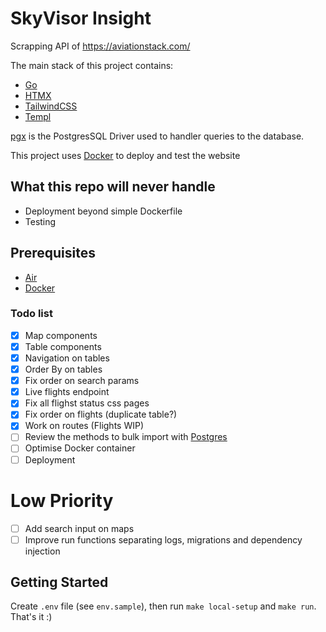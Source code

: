 # SkyVisor Insight

Scrapping API of https://aviationstack.com/

The main stack of this project contains:

- [Go](https://go.dev/)
- [HTMX](https://htmx.org/)
- [TailwindCSS](https://tailwindui.com/)
- [Templ](https://github.com/a-h/templ)

[pgx](https://github.com/jackc/pgx) is the PostgresSQL Driver used to handler queries to the database.

This project uses [Docker](https://www.docker.com/) to deploy and test the website

## What this repo will never handle

- Deployment beyond simple Dockerfile
- Testing

## Prerequisites

- [Air](https://github.com/cosmtrek/air)
- [Docker](https://docs.docker.com/get-started/)

### Todo list

- [x] Map components
- [x] Table components
- [x] Navigation on tables
- [x] Order By on tables
- [x] Fix order on search params
- [x] Live flights endpoint
- [x] Fix all flighst status css pages
- [x] Fix order on flights (duplicate table?)
- [x] Work on routes (Flights WIP)
- [ ] Review the methods to bulk import with [Postgres](https://www.postgresql.org/docs/current/sql-copy.html)
- [ ] Optimise Docker container
- [ ] Deployment

# Low Priority

- [ ] Add search input on maps
- [ ] Improve run functions separating logs, migrations and dependency injection

## Getting Started

Create `.env` file (see `env.sample`), then run `make local-setup` and `make run`. That's it :)
